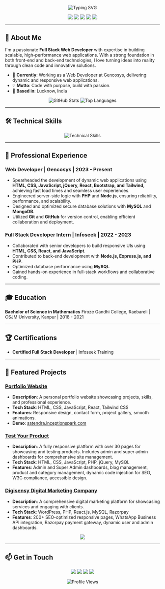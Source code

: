 <p align="center">
  <img src="https://readme-typing-svg.herokuapp.com?font=Fira+Code&size=30&pause=1000&color=00D4B4&center=true&vCenter=true&width=600&lines=Hello,+I'm+Satendra+Kumar!;Web+Developer+%7C+Problem+Solver" alt="Typing SVG" />
</p>

<p align="center">
  <a href="https://satendra.inceptionspark.com"><img src="https://img.shields.io/badge/Portfolio-satendra.inceptionspark.com-blue?style=for-the-badge&logo=web"></a>
  <a href="https://github.com/Satendra2312"><img src="https://img.shields.io/badge/GitHub-Satendra2312-black?style=for-the-badge&logo=github"></a>
  <a href="mailto:sk.gautam9673@gmail.com"><img src="https://img.shields.io/badge/Email-sk.gautam9673@gmail.com-red?style=for-the-badge&logo=gmail"></a>
  <a href="https://wa.me/918808662487"><img src="https://img.shields.io/badge/WhatsApp-+91_8808662487-green?style=for-the-badge&logo=whatsapp"></a>
  <a href="https://www.google.com/maps/place/Lucknow,+Uttar+Pradesh,+India"><img src="https://img.shields.io/badge/Location-Lucknow,_India-yellow?style=for-the-badge&logo=map"></a>
</p>

---

## 🚀 About Me

I'm a passionate **Full Stack Web Developer** with expertise in building scalable, high-performance web applications. With a strong foundation in both front-end and back-end technologies, I love turning ideas into reality through clean code and innovative solutions.

- 🌟 **Currently**: Working as a Web Developer at Gencosys, delivering dynamic and responsive web applications.
- 💡 **Motto**: Code with purpose, build with passion.
- 📍 **Based in**: Lucknow, India

<p align="center">
  <img src="https://github-readme-stats.vercel.app/api?username=Satendra2312&show_icons=true&theme=radical&hide_border=true" alt="GitHub Stats" />
  <img src="https://github-readme-stats.vercel.app/api/top-langs/?username=Satendra2312&layout=compact&theme=radical&hide_border=true" alt="Top Languages" />
</p>

---

## 🛠️ Technical Skills

<p align="center">
  <img src="https://skillicons.dev/icons?i=js,react,nodejs,express,php,html,css,bootstrap,tailwind,mysql,mongodb,git,github,vscode,postman,xampp" alt="Technical Skills" />
</p>

---

## 💼 Professional Experience

### Web Developer | Gencosys | 2023 - Present
- Spearheaded the development of dynamic web applications using **HTML, CSS, JavaScript, jQuery, React, Bootstrap, and Tailwind**, achieving fast load times and seamless user experiences.
- Engineered server-side logic with **PHP** and **Node.js**, ensuring reliability, performance, and scalability.
- Designed and optimized secure database solutions with **MySQL** and **MongoDB**.
- Utilized **Git** and **GitHub** for version control, enabling efficient collaboration and deployment.

### Full Stack Developer Intern | Infoseek | 2022 - 2023
- Collaborated with senior developers to build responsive UIs using **HTML, CSS, React, and JavaScript**.
- Contributed to back-end development with **Node.js, Express.js, and PHP**.
- Optimized database performance using **MySQL**.
- Gained hands-on experience in full-stack workflows and collaborative coding.

---

## 🎓 Education

**Bachelor of Science in Mathematics**
Firoze Gandhi College, Raebareli | CSJM University, Kanpur | 2018 - 2021

---

## 🏆 Certifications

- **Certified Full Stack Developer** | Infoseek Training

---

## 🌟 Featured Projects

### [Portfolio Website](https://github.com/Satendra2312/portfolio)
- **Description**: A personal portfolio website showcasing projects, skills, and professional experience.
- **Tech Stack**: HTML, CSS, JavaScript, React, Tailwind CSS
- **Features**: Responsive design, contact form, project gallery, smooth animations.
- **Demo**: [satendra.inceptionspark.com](https://satendra.inceptionspark.com)

### [Test Your Product ](https://testyourproduct.in/)
- **Description**: A fully responsive platform with over 30 pages for showcasing and testing products. Includes admin and super admin dashboards for comprehensive site management.
- **Tech Stack**: HTML, CSS, JavaScript, PHP, jQuery, MySQL
- **Features**: Admin and Super Admin dashboards, blog management, product and category management, dynamic code injection for SEO, W3C compliance, accessible design.

### [Digisensy Digital Marketing Company](https://www.digisensy.com/)
- **Description**: A comprehensive digital marketing platform for showcasing services and engaging with clients.
- **Tech Stack**: WordPress, PHP, React.js, MySQL, Razorpay
- **Features**: 200+ SEO-optimized responsive pages, WhatsApp Business API integration, Razorpay payment gateway, dynamic user and admin dashboards.

<p align="center">
  <a href="https://github.com/Satendra2312?tab=repositories"><img src="https://img.shields.io/badge/Explore_More_Projects-Explore_Now-blue?style=for-the-badge&logo=github"></a>
</p>

---

## 📫 Get in Touch

<p align="center">
  <a href="https://satendra.inceptionspark.com"><img src="https://img.shields.io/badge/Portfolio-Visit_Now-blue?style=social"></a>
  <a href="https://github.com/Satendra2312"><img src="https://img.shields.io/badge/GitHub-Follow-black?style=social&logo=github"></a>
  <a href="mailto:sk.gautam9673@gmail.com"><img src="https://img.shields.io/badge/Email-Contact_Me-red?style=social&logo=gmail"></a>
  <a href="https://wa.me/918808662487"><img src="https://img.shields.io/badge/WhatsApp-Chat-green?style=social&logo=whatsapp"></a>
</p>

<p align="center">
  <img src="https://komarev.com/ghpvc/?username=Satendra2312&color=green&style=flat-square" alt="Profile Views" />
</p>
